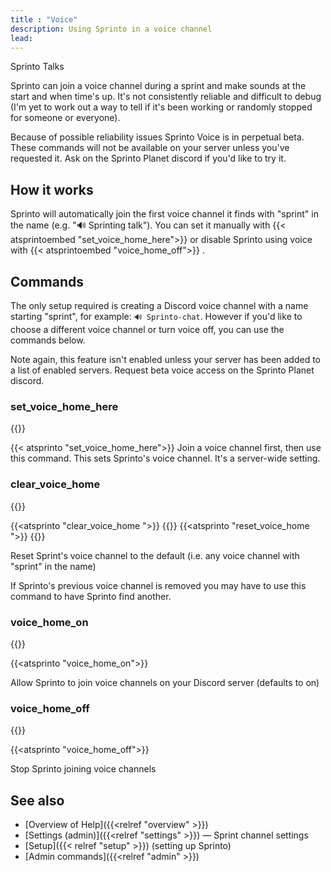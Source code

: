 ```yaml
---
title : "Voice"
description: Using Sprinto in a voice channel
lead: 
---
```

Sprinto Talks

Sprinto can join a voice channel during a sprint and make sounds at the start and when time's up. It's not consistently reliable and difficult to debug (I'm yet to work out a way to tell if it's been working or randomly stopped for someone or everyone). 

Because of possible reliability issues Sprinto Voice is in perpetual beta. These commands will not be available on your server unless you've requested it. Ask on the Sprinto Planet discord if you'd like to try it.

## How it works

Sprinto will automatically join the first voice channel it finds with "sprint" in the name (e.g. "🔊 Sprinting talk"). You can set it manually with {{< atsprintoembed "set_voice_home_here">}}  or disable Sprinto using voice with {{< atsprintoembed "voice_home_off">}} . 

## Commands

The only setup required is creating a Discord voice channel with a name starting "sprint", for example: `🔊 Sprinto-chat`. However if you'd like to choose a different voice channel or turn voice off, you can use the commands below.

Note again, this feature isn't enabled unless your server has been added to a list of enabled servers. Request beta voice access on the Sprinto Planet discord.

### set_voice_home_here
{{<tag-admin>}}

{{< atsprinto "set_voice_home_here">}} 
Join a voice channel first, then use this command. This sets Sprinto's voice channel. It's a server-wide setting.

### clear_voice_home 
{{<tag-admin>}}

{{<atsprinto "clear_voice_home ">}} 
{{<alts>}}
{{<atsprinto "reset_voice_home ">}} 
{{</alts>}}

Reset Sprint's voice channel to the default (i.e. any voice channel with "sprint" in the name)

If Sprinto's previous voice channel is removed you may have to use this command to have Sprinto find another.

<!-- was: reset_voice_home -->

### voice_home_on
{{<tag-mc>}}

{{<atsprinto "voice_home_on">}} 

Allow Sprinto to join voice channels on your Discord server (defaults to on)

### voice_home_off
{{<tag-mc>}}

{{<atsprinto "voice_home_off">}} 

Stop Sprinto joining voice channels 

## See also
- [Overview of Help]({{<relref "overview" >}})
- [Settings (admin)]({{<relref "settings" >}}) — Sprint channel settings
- [Setup]({{< relref "setup" >}}) (setting up Sprinto)
- [Admin commands]({{<relref "admin" >}}) 
